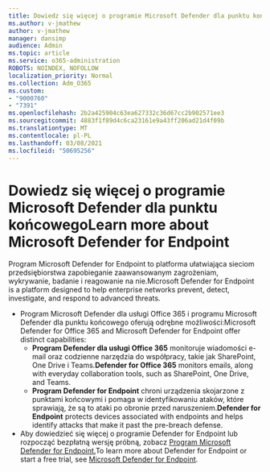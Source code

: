 ```yaml
---
title: Dowiedz się więcej o programie Microsoft Defender dla punktu końcowego
ms.author: v-jmathew
author: v-jmathew
manager: dansimp
audience: Admin
ms.topic: article
ms.service: o365-administration
ROBOTS: NOINDEX, NOFOLLOW
localization_priority: Normal
ms.collection: Adm_O365
ms.custom:
- "9000760"
- "7391"
ms.openlocfilehash: 2b2a425904c63ea627332c36d67cc2b902571ee3
ms.sourcegitcommit: 4883f1f89d4c6ca23161e9a43ff206ad21d4f09b
ms.translationtype: MT
ms.contentlocale: pl-PL
ms.lasthandoff: 03/08/2021
ms.locfileid: "50695256"
---
```

# <a name="learn-more-about-microsoft-defender-for-endpoint"></a><span data-ttu-id="0b5c6-102">Dowiedz się więcej o programie Microsoft Defender dla punktu końcowego</span><span class="sxs-lookup"><span data-stu-id="0b5c6-102">Learn more about Microsoft Defender for Endpoint</span></span>

<span data-ttu-id="0b5c6-103">Program Microsoft Defender for Endpoint to platforma ułatwiająca sieciom przedsiębiorstwa zapobieganie zaawansowanym zagrożeniam, wykrywanie, badanie i reagowanie na nie.</span><span class="sxs-lookup"><span data-stu-id="0b5c6-103">Microsoft Defender for Endpoint is a platform designed to help enterprise networks prevent, detect, investigate, and respond to advanced threats.</span></span>

- <span data-ttu-id="0b5c6-104">Program Microsoft Defender dla usługi Office 365 i programu Microsoft Defender dla punktu końcowego oferują odrębne możliwości:</span><span class="sxs-lookup"><span data-stu-id="0b5c6-104">Microsoft Defender for Office 365 and Microsoft Defender for Endpoint offer distinct capabilities:</span></span>
  - <span data-ttu-id="0b5c6-105">**Program Defender dla usługi Office 365** monitoruje wiadomości e-mail oraz codzienne narzędzia do współpracy, takie jak SharePoint, One Drive i Teams.</span><span class="sxs-lookup"><span data-stu-id="0b5c6-105">**Defender for Office 365** monitors emails, along with everyday collaboration tools, such as SharePoint, One Drive, and Teams.</span></span>
  - <span data-ttu-id="0b5c6-106">**Program Defender for Endpoint** chroni urządzenia skojarzone z punktami końcowymi i pomaga w identyfikowaniu ataków, które sprawiają, że są to ataki po obronie przed naruszeniem.</span><span class="sxs-lookup"><span data-stu-id="0b5c6-106">**Defender for Endpoint** protects devices associated with endpoints and helps identify attacks that make it past the pre-breach defense.</span></span>
- <span data-ttu-id="0b5c6-107">Aby dowiedzieć się więcej o programie Defender for Endpoint lub rozpocząć bezpłatną wersję próbną, zobacz [Program Microsoft Defender for Endpoint.](https://go.microsoft.com/fwlink/?linkid=2094113)</span><span class="sxs-lookup"><span data-stu-id="0b5c6-107">To learn more about Defender for Endpoint or start a free trial, see [Microsoft Defender for Endpoint](https://go.microsoft.com/fwlink/?linkid=2094113).</span></span>
